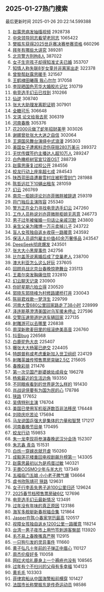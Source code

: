 ## 2025-01-27热门搜索 
最后更新时间 2025-01-26 20:22:14.599388 
1. [赵露思病发抽搐视频](https://s.weibo.com/weibo?q=%23%E8%B5%B5%E9%9C%B2%E6%80%9D%E7%97%85%E5%8F%91%E6%8A%BD%E6%90%90%E8%A7%86%E9%A2%91%23&t=31&band_rank=1&Refer=top) 2928738
1. [中央领导同志看望老同志](https://s.weibo.com/weibo?q=%23%E4%B8%AD%E5%A4%AE%E9%A2%86%E5%AF%BC%E5%90%8C%E5%BF%97%E7%9C%8B%E6%9C%9B%E8%80%81%E5%90%8C%E5%BF%97%23&t=31&band_rank=1&Refer=top) 1065422
1. [樊振东获得2025世乒赛决赛参赛资格](https://s.weibo.com/weibo?q=%23%E6%A8%8A%E6%8C%AF%E4%B8%9C%E8%8E%B7%E5%BE%972025%E4%B8%96%E4%B9%92%E8%B5%9B%E5%86%B3%E8%B5%9B%E5%8F%82%E8%B5%9B%E8%B5%84%E6%A0%BC%23&t=31&band_rank=2&Refer=top) 660296
1. [拜年有哪些大讲究](https://s.weibo.com/weibo?q=%23%E6%8B%9C%E5%B9%B4%E6%9C%89%E5%93%AA%E4%BA%9B%E5%A4%A7%E8%AE%B2%E7%A9%B6%23&t=31&band_rank=3&Refer=top) 389281
1. [北京警方刑拘8人](https://s.weibo.com/weibo?q=%23%E5%8C%97%E4%BA%AC%E8%AD%A6%E6%96%B9%E5%88%91%E6%8B%988%E4%BA%BA%23&t=31&band_rank=4&Refer=top) 387022
1. [女子生完孩子却得知准丈夫已婚](https://s.weibo.com/weibo?q=%23%E5%A5%B3%E5%AD%90%E7%94%9F%E5%AE%8C%E5%AD%A9%E5%AD%90%E5%8D%B4%E5%BE%97%E7%9F%A5%E5%87%86%E4%B8%88%E5%A4%AB%E5%B7%B2%E5%A9%9A%23&t=31&band_rank=2&Refer=top) 353707
1. [知情人称失联8岁女童并非离家出走](https://s.weibo.com/weibo?q=%23%E7%9F%A5%E6%83%85%E4%BA%BA%E7%A7%B0%E5%A4%B1%E8%81%948%E5%B2%81%E5%A5%B3%E7%AB%A5%E5%B9%B6%E9%9D%9E%E7%A6%BB%E5%AE%B6%E5%87%BA%E8%B5%B0%23&t=31&band_rank=5&Refer=top) 322378
1. [曾黎帮赵露思暖手](https://s.weibo.com/weibo?q=%23%E6%9B%BE%E9%BB%8E%E5%B8%AE%E8%B5%B5%E9%9C%B2%E6%80%9D%E6%9A%96%E6%89%8B%23&t=31&band_rank=6&Refer=top) 321567
1. [王鹤棣田曦薇 我心尔尔](https://s.weibo.com/weibo?q=%E7%8E%8B%E9%B9%A4%E6%A3%A3%E7%94%B0%E6%9B%A6%E8%96%87%20%E6%88%91%E5%BF%83%E5%B0%94%E5%B0%94&t=31&band_rank=7&Refer=top) 317058
1. [李现晒国色芳华大婚胶片记忆](https://s.weibo.com/weibo?q=%23%E6%9D%8E%E7%8E%B0%E6%99%92%E5%9B%BD%E8%89%B2%E8%8A%B3%E5%8D%8E%E5%A4%A7%E5%A9%9A%E8%83%B6%E7%89%87%E8%AE%B0%E5%BF%86%23&t=31&band_rank=8&Refer=top) 310719
1. [电竞选手幻云已找到](https://s.weibo.com/weibo?q=%23%E7%94%B5%E7%AB%9E%E9%80%89%E6%89%8B%E5%B9%BB%E4%BA%91%E5%B7%B2%E6%89%BE%E5%88%B0%23&t=31&band_rank=9&Refer=top) 310266
1. [仙逆](https://s.weibo.com/weibo?q=%E4%BB%99%E9%80%86&t=31&band_rank=10&Refer=top) 308740
1. [张大大助理发离职证明](https://s.weibo.com/weibo?q=%23%E5%BC%A0%E5%A4%A7%E5%A4%A7%E5%8A%A9%E7%90%86%E5%8F%91%E7%A6%BB%E8%81%8C%E8%AF%81%E6%98%8E%23&t=31&band_rank=11&Refer=top) 307901
1. [全糖可乐](https://s.weibo.com/weibo?q=%23%E5%85%A8%E7%B3%96%E5%8F%AF%E4%B9%90%23&t=31&band_rank=26&Refer=top) 306648
1. [文淇 论文给我去死](https://s.weibo.com/weibo?q=%E6%96%87%E6%B7%87%20%E8%AE%BA%E6%96%87%E7%BB%99%E6%88%91%E5%8E%BB%E6%AD%BB&t=31&band_rank=11&Refer=top) 306319
1. [河南春晚](https://s.weibo.com/weibo?q=%E6%B2%B3%E5%8D%97%E6%98%A5%E6%99%9A&t=31&band_rank=14&Refer=top) 305376
1. [花2000元做了蛇年招财美甲](https://s.weibo.com/weibo?q=%E8%8A%B12000%E5%85%83%E5%81%9A%E4%BA%86%E8%9B%87%E5%B9%B4%E6%8B%9B%E8%B4%A2%E7%BE%8E%E7%94%B2&t=31&band_rank=15&Refer=top) 303026
1. [谢娜曾批张大大迷之自信](https://s.weibo.com/weibo?q=%23%E8%B0%A2%E5%A8%9C%E6%9B%BE%E6%89%B9%E5%BC%A0%E5%A4%A7%E5%A4%A7%E8%BF%B7%E4%B9%8B%E8%87%AA%E4%BF%A1%23&t=31&band_rank=16&Refer=top) 302064
1. [王源国风舞台演绎中式浪漫](https://s.weibo.com/weibo?q=%23%E7%8E%8B%E6%BA%90%E5%9B%BD%E9%A3%8E%E8%88%9E%E5%8F%B0%E6%BC%94%E7%BB%8E%E4%B8%AD%E5%BC%8F%E6%B5%AA%E6%BC%AB%23&t=31&band_rank=17&Refer=top) 295303
1. [美国女子遭酱料烫伤获赔280万美元](https://s.weibo.com/weibo?q=%23%E7%BE%8E%E5%9B%BD%E5%A5%B3%E5%AD%90%E9%81%AD%E9%85%B1%E6%96%99%E7%83%AB%E4%BC%A4%E8%8E%B7%E8%B5%94280%E4%B8%87%E7%BE%8E%E5%85%83%23&t=31&band_rank=18&Refer=top) 289372
1. [无忧传媒签约主播达人超10万人](https://s.weibo.com/weibo?q=%23%E6%97%A0%E5%BF%A7%E4%BC%A0%E5%AA%92%E7%AD%BE%E7%BA%A6%E4%B8%BB%E6%92%AD%E8%BE%BE%E4%BA%BA%E8%B6%8510%E4%B8%87%E4%BA%BA%23&t=31&band_rank=4&Refer=top) 289247
1. [白色橄榄树官宣12首OST](https://s.weibo.com/weibo?q=%E7%99%BD%E8%89%B2%E6%A9%84%E6%A6%84%E6%A0%91%E5%AE%98%E5%AE%A312%E9%A6%96OST&t=31&band_rank=19&Refer=top) 288739
1. [赵露思康复过程公开](https://s.weibo.com/weibo?q=%23%E8%B5%B5%E9%9C%B2%E6%80%9D%E5%BA%B7%E5%A4%8D%E8%BF%87%E7%A8%8B%E5%85%AC%E5%BC%80%23&t=31&band_rank=5&Refer=top) 284556
1. [蛟龙行动上座率超七成](https://s.weibo.com/weibo?q=%23%E8%9B%9F%E9%BE%99%E8%A1%8C%E5%8A%A8%E4%B8%8A%E5%BA%A7%E7%8E%87%E8%B6%85%E4%B8%83%E6%88%90%23&t=31&band_rank=20&Refer=top) 284543
1. [陕西蓝田县遭暴雪村庄被积雪封门](https://s.weibo.com/weibo?q=%23%E9%99%95%E8%A5%BF%E8%93%9D%E7%94%B0%E5%8E%BF%E9%81%AD%E6%9A%B4%E9%9B%AA%E6%9D%91%E5%BA%84%E8%A2%AB%E7%A7%AF%E9%9B%AA%E5%B0%81%E9%97%A8%23&t=31&band_rank=21&Refer=top) 281988
1. [陈哲远拦下10辆出租车](https://s.weibo.com/weibo?q=%23%E9%99%88%E5%93%B2%E8%BF%9C%E6%8B%A6%E4%B8%8B10%E8%BE%86%E5%87%BA%E7%A7%9F%E8%BD%A6%23&t=31&band_rank=22&Refer=top) 281059
1. [幻云](https://s.weibo.com/weibo?q=%E5%B9%BB%E4%BA%91&t=31&band_rank=6&Refer=top) 260769
1. [南京一柜姐评论刘亦菲微胖被辞退](https://s.weibo.com/weibo?q=%23%E5%8D%97%E4%BA%AC%E4%B8%80%E6%9F%9C%E5%A7%90%E8%AF%84%E8%AE%BA%E5%88%98%E4%BA%A6%E8%8F%B2%E5%BE%AE%E8%83%96%E8%A2%AB%E8%BE%9E%E9%80%80%23&t=31&band_rank=7&Refer=top) 259319
1. [将门独后主演阵容](https://s.weibo.com/weibo?q=%23%E5%B0%86%E9%97%A8%E7%8B%AC%E5%90%8E%E4%B8%BB%E6%BC%94%E9%98%B5%E5%AE%B9%23&t=31&band_rank=8&Refer=top) 255340
1. [警方正在全力寻找电竞选手幻云](https://s.weibo.com/weibo?q=%23%E8%AD%A6%E6%96%B9%E6%AD%A3%E5%9C%A8%E5%85%A8%E5%8A%9B%E5%AF%BB%E6%89%BE%E7%94%B5%E7%AB%9E%E9%80%89%E6%89%8B%E5%B9%BB%E4%BA%91%23&t=31&band_rank=9&Refer=top) 247260
1. [工作人员称说刘亦菲微胖柜姐无恶意](https://s.weibo.com/weibo?q=%23%E5%B7%A5%E4%BD%9C%E4%BA%BA%E5%91%98%E7%A7%B0%E8%AF%B4%E5%88%98%E4%BA%A6%E8%8F%B2%E5%BE%AE%E8%83%96%E6%9F%9C%E5%A7%90%E6%97%A0%E6%81%B6%E6%84%8F%23&t=31&band_rank=13&Refer=top) 246773
1. [男子过年被催婚一句话让亲戚沉默](https://s.weibo.com/weibo?q=%23%E7%94%B7%E5%AD%90%E8%BF%87%E5%B9%B4%E8%A2%AB%E5%82%AC%E5%A9%9A%E4%B8%80%E5%8F%A5%E8%AF%9D%E8%AE%A9%E4%BA%B2%E6%88%9A%E6%B2%89%E9%BB%98%23&t=31&band_rank=10&Refer=top) 243800
1. [亲生父亲为赌博一万元卖掉儿子](https://s.weibo.com/weibo?q=%23%E4%BA%B2%E7%94%9F%E7%88%B6%E4%BA%B2%E4%B8%BA%E8%B5%8C%E5%8D%9A%E4%B8%80%E4%B8%87%E5%85%83%E5%8D%96%E6%8E%89%E5%84%BF%E5%AD%90%23&t=31&band_rank=12&Refer=top) 243722
1. [盲人女孩独自返乡收获一路暖意](https://s.weibo.com/weibo?q=%23%E7%9B%B2%E4%BA%BA%E5%A5%B3%E5%AD%A9%E7%8B%AC%E8%87%AA%E8%BF%94%E4%B9%A1%E6%94%B6%E8%8E%B7%E4%B8%80%E8%B7%AF%E6%9A%96%E6%84%8F%23&t=31&band_rank=14&Refer=top) 243592
1. [保洁人员调包雇主价值40余万奢侈品](https://s.weibo.com/weibo?q=%23%E4%BF%9D%E6%B4%81%E4%BA%BA%E5%91%98%E8%B0%83%E5%8C%85%E9%9B%87%E4%B8%BB%E4%BB%B7%E5%80%BC40%E4%BD%99%E4%B8%87%E5%A5%A2%E4%BE%88%E5%93%81%23&t=31&band_rank=15&Refer=top) 243547
1. [DeepSeek彻底爆发](https://s.weibo.com/weibo?q=%23DeepSeek%E5%BD%BB%E5%BA%95%E7%88%86%E5%8F%91%23&t=31&band_rank=16&Refer=top) 243501
1. [张大大小黑屋事件](https://s.weibo.com/weibo?q=%E5%BC%A0%E5%A4%A7%E5%A4%A7%E5%B0%8F%E9%BB%91%E5%B1%8B%E4%BA%8B%E4%BB%B6&t=31&band_rank=17&Refer=top) 242756
1. [比尔盖茨说离婚后成了空巢老人](https://s.weibo.com/weibo?q=%23%E6%AF%94%E5%B0%94%E7%9B%96%E8%8C%A8%E8%AF%B4%E7%A6%BB%E5%A9%9A%E5%90%8E%E6%88%90%E4%BA%86%E7%A9%BA%E5%B7%A2%E8%80%81%E4%BA%BA%23&t=31&band_rank=18&Refer=top) 238700
1. [澳大利亚怎么这么好玩](https://s.weibo.com/weibo?q=%23%E6%BE%B3%E5%A4%A7%E5%88%A9%E4%BA%9A%E6%80%8E%E4%B9%88%E8%BF%99%E4%B9%88%E5%A5%BD%E7%8E%A9%23&t=31&band_rank=19&Refer=top) 237605
1. [回顾肖战北京台春晚惊艳舞台](https://s.weibo.com/weibo?q=%23%E5%9B%9E%E9%A1%BE%E8%82%96%E6%88%98%E5%8C%97%E4%BA%AC%E5%8F%B0%E6%98%A5%E6%99%9A%E6%83%8A%E8%89%B3%E8%88%9E%E5%8F%B0%23&t=31&band_rank=20&Refer=top) 235113
1. [王嘉尔突发胸痛住院](https://s.weibo.com/weibo?q=%23%E7%8E%8B%E5%98%89%E5%B0%94%E7%AA%81%E5%8F%91%E8%83%B8%E7%97%9B%E4%BD%8F%E9%99%A2%23&t=31&band_rank=21&Refer=top) 232810
1. [幻云聊天记录](https://s.weibo.com/weibo?q=%E5%B9%BB%E4%BA%91%E8%81%8A%E5%A4%A9%E8%AE%B0%E5%BD%95&t=31&band_rank=25&Refer=top) 230900
1. [你好星期六拍立得](https://s.weibo.com/weibo?q=%E4%BD%A0%E5%A5%BD%E6%98%9F%E6%9C%9F%E5%85%AD%E6%8B%8D%E7%AB%8B%E5%BE%97&t=31&band_rank=26&Refer=top) 230520
1. [郭晓东郭晓峰为村修路建桥打井](https://s.weibo.com/weibo?q=%23%E9%83%AD%E6%99%93%E4%B8%9C%E9%83%AD%E6%99%93%E5%B3%B0%E4%B8%BA%E6%9D%91%E4%BF%AE%E8%B7%AF%E5%BB%BA%E6%A1%A5%E6%89%93%E4%BA%95%23&t=31&band_rank=22&Refer=top) 230043
1. [陈丽君戏歌一梦浮生](https://s.weibo.com/weibo?q=%23%E9%99%88%E4%B8%BD%E5%90%9B%E6%88%8F%E6%AD%8C%E4%B8%80%E6%A2%A6%E6%B5%AE%E7%94%9F%23&t=31&band_rank=27&Refer=top) 229799
1. [河南大雪680公里回家路走了38小时](https://s.weibo.com/weibo?q=%23%E6%B2%B3%E5%8D%97%E5%A4%A7%E9%9B%AA680%E5%85%AC%E9%87%8C%E5%9B%9E%E5%AE%B6%E8%B7%AF%E8%B5%B0%E4%BA%8638%E5%B0%8F%E6%97%B6%23&t=31&band_rank=29&Refer=top) 228999
1. [泽连斯基澄清美国对乌军援未停止](https://s.weibo.com/weibo?q=%E6%B3%BD%E8%BF%9E%E6%96%AF%E5%9F%BA%E6%BE%84%E6%B8%85%E7%BE%8E%E5%9B%BD%E5%AF%B9%E4%B9%8C%E5%86%9B%E6%8F%B4%E6%9C%AA%E5%81%9C%E6%AD%A2&t=31&band_rank=30&Refer=top) 227596
1. [交警压速带道护送车辆回家](https://s.weibo.com/weibo?q=%23%E4%BA%A4%E8%AD%A6%E5%8E%8B%E9%80%9F%E5%B8%A6%E9%81%93%E6%8A%A4%E9%80%81%E8%BD%A6%E8%BE%86%E5%9B%9E%E5%AE%B6%23&t=31&band_rank=23&Refer=top) 227135
1. [射雕游可以去哪里](https://s.weibo.com/weibo?q=%23%E5%B0%84%E9%9B%95%E6%B8%B8%E5%8F%AF%E4%BB%A5%E5%8E%BB%E5%93%AA%E9%87%8C%23&t=31&band_rank=31&Refer=top) 226838
1. [周深新歌麦田里的摇滚绝美高音](https://s.weibo.com/weibo?q=%23%E5%91%A8%E6%B7%B1%E6%96%B0%E6%AD%8C%E9%BA%A6%E7%94%B0%E9%87%8C%E7%9A%84%E6%91%87%E6%BB%9A%E7%BB%9D%E7%BE%8E%E9%AB%98%E9%9F%B3%23&t=31&band_rank=32&Refer=top) 226760
1. [抖音bug](https://s.weibo.com/weibo?q=%E6%8A%96%E9%9F%B3bug&t=31&band_rank=33&Refer=top) 226568
1. [白鹿驼色大衣](https://s.weibo.com/weibo?q=%23%E7%99%BD%E9%B9%BF%E9%A9%BC%E8%89%B2%E5%A4%A7%E8%A1%A3%23&t=31&band_rank=34&Refer=top) 225407
1. [曝张大大杨幂已绝交](https://s.weibo.com/weibo?q=%23%E6%9B%9D%E5%BC%A0%E5%A4%A7%E5%A4%A7%E6%9D%A8%E5%B9%82%E5%B7%B2%E7%BB%9D%E4%BA%A4%23&t=31&band_rank=24&Refer=top) 224405
1. [特朗普称或考虑重新加入世卫组织](https://s.weibo.com/weibo?q=%23%E7%89%B9%E6%9C%97%E6%99%AE%E7%A7%B0%E6%88%96%E8%80%83%E8%99%91%E9%87%8D%E6%96%B0%E5%8A%A0%E5%85%A5%E4%B8%96%E5%8D%AB%E7%BB%84%E7%BB%87%23&t=31&band_rank=25&Refer=top) 224129
1. [射雕英雄传预售票房突破2.5亿](https://s.weibo.com/weibo?q=%23%E5%B0%84%E9%9B%95%E8%8B%B1%E9%9B%84%E4%BC%A0%E9%A2%84%E5%94%AE%E7%A5%A8%E6%88%BF%E7%AA%81%E7%A0%B42.5%E4%BA%BF%23&t=31&band_rank=35&Refer=top) 215605
1. [春晚彩排](https://s.weibo.com/weibo?q=%E6%98%A5%E6%99%9A%E5%BD%A9%E6%8E%92&t=31&band_rank=36&Refer=top) 211476
1. [第一次见国产剧婆媳处成母女](https://s.weibo.com/weibo?q=%E7%AC%AC%E4%B8%80%E6%AC%A1%E8%A7%81%E5%9B%BD%E4%BA%A7%E5%89%A7%E5%A9%86%E5%AA%B3%E5%A4%84%E6%88%90%E6%AF%8D%E5%A5%B3&t=31&band_rank=27&Refer=top) 196278
1. [杨紫最近的生活边角](https://s.weibo.com/weibo?q=%23%E6%9D%A8%E7%B4%AB%E6%9C%80%E8%BF%91%E7%9A%84%E7%94%9F%E6%B4%BB%E8%BE%B9%E8%A7%92%23&t=31&band_rank=28&Refer=top) 193350
1. [不同眼疾看到的世界是怎么样的](https://s.weibo.com/weibo?q=%E4%B8%8D%E5%90%8C%E7%9C%BC%E7%96%BE%E7%9C%8B%E5%88%B0%E7%9A%84%E4%B8%96%E7%95%8C%E6%98%AF%E6%80%8E%E4%B9%88%E6%A0%B7%E7%9A%84&t=31&band_rank=37&Refer=top) 191430
1. [肖战说侠要有为国为民的心](https://s.weibo.com/weibo?q=%23%E8%82%96%E6%88%98%E8%AF%B4%E4%BE%A0%E8%A6%81%E6%9C%89%E4%B8%BA%E5%9B%BD%E4%B8%BA%E6%B0%91%E7%9A%84%E5%BF%83%23&t=31&band_rank=38&Refer=top) 178786
1. [狭路](https://s.weibo.com/weibo?q=%E7%8B%AD%E8%B7%AF&t=31&band_rank=29&Refer=top) 177652
1. [吴倩特别主演](https://s.weibo.com/weibo?q=%23%E5%90%B4%E5%80%A9%E7%89%B9%E5%88%AB%E4%B8%BB%E6%BC%94%23&t=31&band_rank=39&Refer=top) 176704
1. [美国已使用军机驱逐数百非法移民](https://s.weibo.com/weibo?q=%23%E7%BE%8E%E5%9B%BD%E5%B7%B2%E4%BD%BF%E7%94%A8%E5%86%9B%E6%9C%BA%E9%A9%B1%E9%80%90%E6%95%B0%E7%99%BE%E9%9D%9E%E6%B3%95%E7%A7%BB%E6%B0%91%23&t=31&band_rank=30&Refer=top) 176448
1. [刘晓庆吃苦论](https://s.weibo.com/weibo?q=%E5%88%98%E6%99%93%E5%BA%86%E5%90%83%E8%8B%A6%E8%AE%BA&t=31&band_rank=31&Refer=top) 175694
1. [马龙说国乒强大是集体的力量和智慧](https://s.weibo.com/weibo?q=%23%E9%A9%AC%E9%BE%99%E8%AF%B4%E5%9B%BD%E4%B9%92%E5%BC%BA%E5%A4%A7%E6%98%AF%E9%9B%86%E4%BD%93%E7%9A%84%E5%8A%9B%E9%87%8F%E5%92%8C%E6%99%BA%E6%85%A7%23&t=31&band_rank=40&Refer=top) 171217
1. [河南春晚节目单](https://s.weibo.com/weibo?q=%E6%B2%B3%E5%8D%97%E6%98%A5%E6%99%9A%E8%8A%82%E7%9B%AE%E5%8D%95&t=31&band_rank=41&Refer=top) 170495
1. [蛟龙行动](https://s.weibo.com/weibo?q=%E8%9B%9F%E9%BE%99%E8%A1%8C%E5%8A%A8&t=31&band_rank=42&Refer=top) 159853
1. [朱一龙李现将参演春晚武汉分会场](https://s.weibo.com/weibo?q=%23%E6%9C%B1%E4%B8%80%E9%BE%99%E6%9D%8E%E7%8E%B0%E5%B0%86%E5%8F%82%E6%BC%94%E6%98%A5%E6%99%9A%E6%AD%A6%E6%B1%89%E5%88%86%E4%BC%9A%E5%9C%BA%23&t=31&band_rank=43&Refer=top) 152307
1. [朱志鑫 青岛](https://s.weibo.com/weibo?q=%E6%9C%B1%E5%BF%97%E9%91%AB%20%E9%9D%92%E5%B2%9B&t=31&band_rank=44&Refer=top) 151531
1. [白烁一穿嫁衣就开虐](https://s.weibo.com/weibo?q=%23%E7%99%BD%E7%83%81%E4%B8%80%E7%A9%BF%E5%AB%81%E8%A1%A3%E5%B0%B1%E5%BC%80%E8%99%90%23&t=31&band_rank=32&Refer=top) 150260
1. [成毅莲花楼重回电视剧飙升榜第一](https://s.weibo.com/weibo?q=%23%E6%88%90%E6%AF%85%E8%8E%B2%E8%8A%B1%E6%A5%BC%E9%87%8D%E5%9B%9E%E7%94%B5%E8%A7%86%E5%89%A7%E9%A3%99%E5%8D%87%E6%A6%9C%E7%AC%AC%E4%B8%80%23&t=31&band_rank=45&Refer=top) 143305
1. [赵露思最初以为是鸡蛋过敏](https://s.weibo.com/weibo?q=%23%E8%B5%B5%E9%9C%B2%E6%80%9D%E6%9C%80%E5%88%9D%E4%BB%A5%E4%B8%BA%E6%98%AF%E9%B8%A1%E8%9B%8B%E8%BF%87%E6%95%8F%23&t=31&band_rank=33&Refer=top) 140321
1. [无畏COSMO少年与羊大片](https://s.weibo.com/weibo?q=%23%E6%97%A0%E7%95%8FCOSMO%E5%B0%91%E5%B9%B4%E4%B8%8E%E7%BE%8A%E5%A4%A7%E7%89%87%23&t=31&band_rank=34&Refer=top) 137349
1. [五福临门五娘 小小老子脾气爆](https://s.weibo.com/weibo?q=%E4%BA%94%E7%A6%8F%E4%B8%B4%E9%97%A8%E4%BA%94%E5%A8%98%20%E5%B0%8F%E5%B0%8F%E8%80%81%E5%AD%90%E8%84%BE%E6%B0%94%E7%88%86&t=31&band_rank=35&Refer=top) 136664
1. [虞书欣陈靖可 狭路](https://s.weibo.com/weibo?q=%E8%99%9E%E4%B9%A6%E6%AC%A3%E9%99%88%E9%9D%96%E5%8F%AF%20%E7%8B%AD%E8%B7%AF&t=31&band_rank=47&Refer=top) 129631
1. [女子行李丢失男子追100公里归还](https://s.weibo.com/weibo?q=%23%E5%A5%B3%E5%AD%90%E8%A1%8C%E6%9D%8E%E4%B8%A2%E5%A4%B1%E7%94%B7%E5%AD%90%E8%BF%BD100%E5%85%AC%E9%87%8C%E5%BD%92%E8%BF%98%23&t=31&band_rank=36&Refer=top) 129624
1. [2025春节档预售票房破6亿](https://s.weibo.com/weibo?q=%232025%E6%98%A5%E8%8A%82%E6%A1%A3%E9%A2%84%E5%94%AE%E7%A5%A8%E6%88%BF%E7%A0%B46%E4%BA%BF%23&t=31&band_rank=37&Refer=top) 127696
1. [电竞选手幻云最新情况](https://s.weibo.com/weibo?q=%23%E7%94%B5%E7%AB%9E%E9%80%89%E6%89%8B%E5%B9%BB%E4%BA%91%E6%9C%80%E6%96%B0%E6%83%85%E5%86%B5%23&t=31&band_rank=38&Refer=top) 123491
1. [过年没有年味的真正原因](https://s.weibo.com/weibo?q=%23%E8%BF%87%E5%B9%B4%E6%B2%A1%E6%9C%89%E5%B9%B4%E5%91%B3%E7%9A%84%E7%9C%9F%E6%AD%A3%E5%8E%9F%E5%9B%A0%23&t=31&band_rank=48&Refer=top) 123186
1. [海军多舰艇新春祝福合集](https://s.weibo.com/weibo?q=%23%E6%B5%B7%E5%86%9B%E5%A4%9A%E8%88%B0%E8%89%87%E6%96%B0%E6%98%A5%E7%A5%9D%E7%A6%8F%E5%90%88%E9%9B%86%23&t=31&band_rank=39&Refer=top) 121864
1. [Jasper在陈小春家学历最高](https://s.weibo.com/weibo?q=Jasper%E5%9C%A8%E9%99%88%E5%B0%8F%E6%98%A5%E5%AE%B6%E5%AD%A6%E5%8E%86%E6%9C%80%E9%AB%98&t=31&band_rank=40&Refer=top) 120517
1. [视障女孩独自返乡1200公里一路暖意](https://s.weibo.com/weibo?q=%23%E8%A7%86%E9%9A%9C%E5%A5%B3%E5%AD%A9%E7%8B%AC%E8%87%AA%E8%BF%94%E4%B9%A11200%E5%85%AC%E9%87%8C%E4%B8%80%E8%B7%AF%E6%9A%96%E6%84%8F%23&t=31&band_rank=41&Refer=top) 118214
1. [台湾一男子夜市上用竹签刺游客臀部](https://s.weibo.com/weibo?q=%23%E5%8F%B0%E6%B9%BE%E4%B8%80%E7%94%B7%E5%AD%90%E5%A4%9C%E5%B8%82%E4%B8%8A%E7%94%A8%E7%AB%B9%E7%AD%BE%E5%88%BA%E6%B8%B8%E5%AE%A2%E8%87%80%E9%83%A8%23&t=31&band_rank=42&Refer=top) 113920
1. [毛不易上春晚嘴真严啊](https://s.weibo.com/weibo?q=%23%E6%AF%9B%E4%B8%8D%E6%98%93%E4%B8%8A%E6%98%A5%E6%99%9A%E5%98%B4%E7%9C%9F%E4%B8%A5%E5%95%8A%23&t=31&band_rank=43&Refer=top) 112915
1. [一只狗引发的灵异事件](https://s.weibo.com/weibo?q=%E4%B8%80%E5%8F%AA%E7%8B%97%E5%BC%95%E5%8F%91%E7%9A%84%E7%81%B5%E5%BC%82%E4%BA%8B%E4%BB%B6&t=31&band_rank=50&Refer=top) 111660
1. [黄子弘凡十年前的子弹正中眉心](https://s.weibo.com/weibo?q=%E9%BB%84%E5%AD%90%E5%BC%98%E5%87%A1%E5%8D%81%E5%B9%B4%E5%89%8D%E7%9A%84%E5%AD%90%E5%BC%B9%E6%AD%A3%E4%B8%AD%E7%9C%89%E5%BF%83&t=31&band_rank=44&Refer=top) 110127
1. [周杰伦瘦好多](https://s.weibo.com/weibo?q=%E5%91%A8%E6%9D%B0%E4%BC%A6%E7%98%A6%E5%A5%BD%E5%A4%9A&t=31&band_rank=45&Refer=top) 110058
1. [网红犬哈礼鹿身上一个褥疮也没有](https://s.weibo.com/weibo?q=%23%E7%BD%91%E7%BA%A2%E7%8A%AC%E5%93%88%E7%A4%BC%E9%B9%BF%E8%BA%AB%E4%B8%8A%E4%B8%80%E4%B8%AA%E8%A4%A5%E7%96%AE%E4%B9%9F%E6%B2%A1%E6%9C%89%23&t=31&band_rank=46&Refer=top) 108565
1. [过年有个不扫兴的父母有多幸福](https://s.weibo.com/weibo?q=%E8%BF%87%E5%B9%B4%E6%9C%89%E4%B8%AA%E4%B8%8D%E6%89%AB%E5%85%B4%E7%9A%84%E7%88%B6%E6%AF%8D%E6%9C%89%E5%A4%9A%E5%B9%B8%E7%A6%8F&t=31&band_rank=47&Refer=top) 104123
1. [黄毛毛](https://s.weibo.com/weibo?q=%E9%BB%84%E6%AF%9B%E6%AF%9B&t=31&band_rank=48&Refer=top) 103303
1. [菲律宾船从中国海警船前横穿](https://s.weibo.com/weibo?q=%23%E8%8F%B2%E5%BE%8B%E5%AE%BE%E8%88%B9%E4%BB%8E%E4%B8%AD%E5%9B%BD%E6%B5%B7%E8%AD%A6%E8%88%B9%E5%89%8D%E6%A8%AA%E7%A9%BF%23&t=31&band_rank=49&Refer=top) 101427
1. [法国市长称樊振东是传奇运动员](https://s.weibo.com/weibo?q=%E6%B3%95%E5%9B%BD%E5%B8%82%E9%95%BF%E7%A7%B0%E6%A8%8A%E6%8C%AF%E4%B8%9C%E6%98%AF%E4%BC%A0%E5%A5%87%E8%BF%90%E5%8A%A8%E5%91%98&t=31&band_rank=50&Refer=top) 98586
